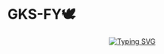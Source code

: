 # GKS-FY🕊️
<div align="center">
<a href="https://git.io/typing-svg"><img src="https://readme-typing-svg.demolab.com?font=Blue+Ops+One&size=50&pause=1000&color=1BAFBAFF&center=true&width=910&height=100&lines=LONG LIVE+🕊️GK-FY; YOU+ARE+FYS+PROPERTY;LOVE+YOU+GK;FROM+FY🕊️;ENJOY+YOUR+DAY+WITH+GK-FY🕊️;POWERED+BY+FY'S-PROPERTY🕊️" alt="Typing SVG" /></a>
  </p>
